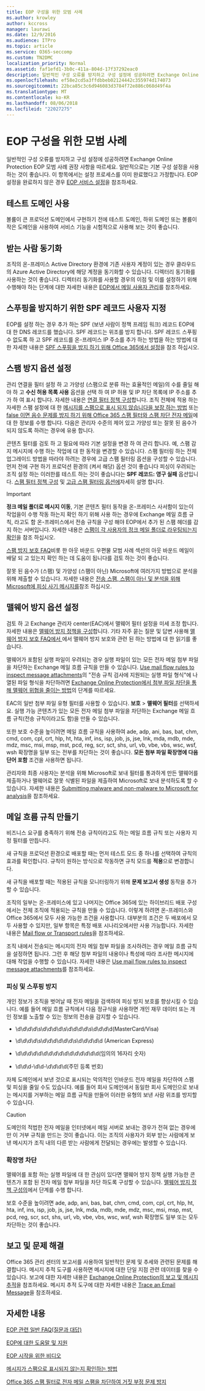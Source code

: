 ```yaml
---
title: EOP 구성을 위한 모범 사례
ms.author: krowley
author: kccross
manager: laurawi
ms.date: 12/9/2016
ms.audience: ITPro
ms.topic: article
ms.service: O365-seccomp
ms.custom: TN2DMC
localization_priority: Normal
ms.assetid: faf1efd1-3b0c-411a-804d-17f37292eac0
description: 일반적인 구성 오류를 방지하고 구성 설정에 성공하려면 Exchange Online Protection EOP 모범 사례 권장 사항을 따르세요.
ms.openlocfilehash: ef58e2cd5a3ffdbbeb02124442c355974d174073
ms.sourcegitcommit: 22bca85c3c6d946083d3784f72e886c068d49f4a
ms.translationtype: MT
ms.contentlocale: ko-KR
ms.lasthandoff: 08/06/2018
ms.locfileid: "22027275"
---
```

# <a name="best-practices-for-configuring-eop"></a>EOP 구성을 위한 모범 사례
  
일반적인 구성 오류를 방지하고 구성 설정에 성공하려면 Exchange Online Protection EOP 모범 사례 권장 사항을 따르세요. 일반적으로는 기본 구성 설정을 사용하는 것이 좋습니다. 이 항목에서는 설정 프로세스를 이미 완료했다고 가정합니다. EOP 설정을 완료하지 않은 경우 [EOP 서비스 설정](set-up-your-eop-service.md)을 참조하세요.
  
## <a name="use-a-test-domain"></a>테스트 도메인 사용

볼륨이 큰 프로덕션 도메인에서 구현하기 전에 테스트 도메인, 하위 도메인 또는 볼륨이 작은 도메인을 사용하여 서비스 기능을 시험적으로 사용해 보는 것이 좋습니다.
  
## <a name="synchronize-recipients"></a>받는 사람 동기화

조직의 온-프레미스 Active Directory 환경에 기존 사용자 계정이 있는 경우 클라우드의 Azure Active Directory에 해당 계정을 동기화할 수 있습니다. 디렉터리 동기화를 사용하는 것이 좋습니다. 디렉터리 동기화를 사용할 경우의 이점 및 이를 설정하기 위해 수행해야 하는 단계에 대한 자세한 내용은 [EOP에서 메일 사용자 관리](manage-mail-users-in-eop.md)를 참조하세요.
  
## <a name="spf-record-customization-to-help-prevent-spoofing"></a>스푸핑을 방지하기 위한 SPF 레코드 사용자 지정

EOP를 설정 하는 경우 추가 하는 SPF (보낸 사람이 정책 프레임 워크) 레코드 EOP에 대 한 DNS 레코드를 했습니다. SPF 레코드는 위조를 방지 합니다. SPF 레코드 스푸핑 수 없도록 하 고 SPF 레코드를 온-프레미스 IP 주소를 추가 하는 방법을 하는 방법에 대 한 자세한 내용은 [SPF 스푸핑을 방지 하기 위해 Office 365에서 설정](../set-up-spf-in-office-365-to-help-prevent-spoofing.md)을 참조 하십시오. 
  
## <a name="set-anti-spam-options"></a>스팸 방지 옵션 설정

관리 연결을 필터 설정 하 고 가양성 (스팸으로 분류 하는 효율적인 메일)의 수를 줄일 해야 하 고 **수신 허용 목록 사용** 옵션을 선택 하 여 IP 허용 및 IP 차단 목록에 IP 주소를 추가 하 여 표시 합니다. 자세한 내용은 [연결 필터 정책 구성](../configure-the-connection-filter-policy.md)합니다. 조직 전체에 적용 하는 자세한 스팸 설정에 대 한 [메시지를 스팸으로 표시 되지 않습니다을 보장 하는 방법](https://go.microsoft.com/fwlink/p/?LinkId=534224) 또는 [false 이면 음수 문제를 방지 하기 위해 Office 365 스팸 필터와 스팸 차단 전자 메일](https://go.microsoft.com/fwlink/p/?LinkId=534225)에 대 한 정보를 수행 합니다. 다음은 관리자 수준의 제어 있고 가양성 또는 잘못 된 음수가 되지 않도록 하려는 경우에 유용 합니다.
  
콘텐츠 필터를 검토 하 고 필요에 따라 기본 설정을 변경 하 여 관리 합니다. 예, 스팸 감지 메시지에 수행 하는 작업에 대 한 동작을 변경할 수 있습니다. 스팸 필터링 하는 전체 업그레이드 방법을 따라야 하려는 경우에 고급 스팸 필터링 옵션을 구성할 수 있습니다. 먼저 전에 구현 하기 프로덕션 환경의 (켜서 해당) 옵션 것이 좋습니다 피싱이 우려되는 조직 설정 하는 이러한를 테스트 하는 것이 좋습니다는 **SPF 레코드: 영구 실패** 옵션입니다. [스팸 필터 정책 구성](../configure-your-spam-filter-policies.md) 및 [고급 스팸 필터링 옵션에](../advanced-spam-filtering-asf-options.md)자세히 설명 합니다.
  
> [!IMPORTANT]
> **정크 메일 폴더로 메시지 이동**, 기본 콘텐츠 필터 동작을 온-프레미스 사서함이 있는이 작업을이 수행 작동 하는지 확인 하기 위해 사용 하는 경우에 Exchange 메일 흐름 규칙, 라고도 함 온-프레미스에서 전송 규칙을 구성 해야 EOP에서 추가 된 스팸 헤더를 감지 하는 서버입니다. 자세한 내용은 [스팸이 각 사용자의 정크 메일 폴더로 라우팅되는지 확인](../ensure-that-spam-is-routed-to-each-user-s-junk-email-folder.md)을 참조 하십시오. 
  
[스팸 방지 보호 FAQ](../anti-spam-protection-faq.md)비롯 한 아웃 바운드 우편물 모범 사례 섹션의 아웃 바운드 메일이 배달 되 고 있는지 확인 하는 데 도움이 됩니다를 검토 하는 것이 좋습니다.
  
잘못 된 음수가 (스팸) 및 가양성 (스팸이 아닌) Microsoft에 여러가지 방법으로 분석을 위해 제출할 수 있습니다. 자세한 내용은 [전송 스팸, 스팸이 아닌 및 분석을 위해 Microsoft에 피싱 사기 메시지를](../submit-spam-non-spam-and-phishing-scam-messages-to-microsoft-for-analysis.md)참조 하십시오.
  
## <a name="set-anti-malware-options"></a>맬웨어 방지 옵션 설정

검토 하 고 Exchange 관리자 center(EAC)에서 맬웨어 필터 설정을 미세 조정 합니다. 자세한 내용은 [맬웨어 방지 정책을 구성](../configure-anti-malware-policies.md)합니다. 기타 자주 묻는 질문 및 답변 사용해 [맬웨어 방지 보호 FAQ에서 ](../anti-malware-protection-faq-eop.md)에서 맬웨어 방지 보호와 관련 된 하는 방법에 대 한 읽기를 좋습니다.
  
맬웨어가 포함된 실행 파일이 우려되는 경우 실행 파일이 있는 모든 전자 메일 첨부 파일을 차단하는 Exchange 메일 흐름 규칙을 만들 수 있습니다. [Use mail flow rules to inspect message attachments](https://support.microsoft.com/kb/2959596)의 "전송 규칙 검사에 지원되는 실행 파일 형식"에 나열된 파일 형식을 차단하려면 [Exchange Online Protection에서 첨부 파일 차단을 통해 맬웨어 위협을 줄이는 방법](http://technet.microsoft.com/library/874d1c78-a8ec-4938-b388-d3208c2fa971.aspx)의 단계를 따르세요.
  
EAC의 일반 첨부 파일 유형 필터를 사용할 수 있습니다. **보호** \> **맬웨어 필터**를 선택하세요. 실행 가능 콘텐츠가 있는 모든 전자 메일 첨부 파일을 차단하는 Exchange 메일 흐름 규칙(전송 규칙이라고도 함)을 만들 수 있습니다. 
  
또한 보호 수준을 높이려면 메일 흐름 규칙을 사용하여 ade, adp, ani, bas, bat, chm, cmd, com, cpl, crt, hlp, ht, hta, inf, ins, isp, job, js, jse, lnk, mda, mdb, mde, mdz, msc, msi, msp, mst, pcd, reg, scr, sct, shs, url, vb, vbe, vbs, wsc, wsf, wsh 확장명을 일부 또는 전부를 차단하는 것이 좋습니다. **모든 첨부 파일 확장명에 다음 단어 포함** 조건을 사용하면 됩니다. 
  
관리자와 최종 사용자는 분석을 위해 Microsoft로 보내 필터를 통과하게 만든 맬웨어를 제출하거나 맬웨어로 잘못 식별된 파일을 제출하여 Microsoft로 보내 분석하도록 할 수 있습니다. 자세한 내용은 [Submitting malware and non-malware to Microsoft for analysis](../submitting-malware-and-non-malware-to-microsoft-for-analysis.md)을 참조하세요.
  
## <a name="create-mail-flow-rules"></a>메일 흐름 규칙 만들기

비즈니스 요구를 충족하기 위해 전송 규칙이라고도 하는 메일 흐름 규칙 또는 사용자 지정 필터를 만듭니다.
  
새 규칙을 프로덕션 환경으로 배포할 때는 먼저 테스트 모드 중 하나를 선택하여 규칙의 효과를 확인합니다. 규칙이 원하는 방식으로 작동하면 규칙 모드를 **적용**으로 변경합니다.
  
새 규칙을 배포할 때는 적용된 규칙을 모니터링하기 위해 **문제 보고서 생성** 동작을 추가할 수 있습니다. 
  
조직의 일부는 온-프레미스에 있고 나머지는 Office 365에 있는 하이브리드 배포 구성에서는 전체 조직에 적용되는 규칙을 만들 수 있습니다. 이렇게 하려면 온-프레미스와 Office 365에서 모두 사용 가능한 조건을 사용합니다. 대부분의 조건은 두 배포에서 모두 사용할 수 있지만, 일부 항목은 특정 배포 시나리오에서만 사용 가능합니다. 자세한 내용은 [Mail flow or Transport rules](http://technet.microsoft.com/library/743bd525-0ca2-426d-b76c-b4a052bc8886.aspx)을 참조하세요.
  
조직 내에서 전송되는 메시지의 전자 메일 첨부 파일을 조사하려는 경우 메일 흐름 규칙을 설정하면 됩니다. 그런 후 해당 첨부 파일의 내용이나 특성에 따라 조사한 메시지에 대해 작업을 수행할 수 있습니다. 자세한 내용은 [Use mail flow rules to inspect message attachments](http://technet.microsoft.com/library/874d1c78-a8ec-4938-b388-d3208c2fa971.aspx)를 참조하세요.
  
### <a name="phishing-and-spoofing-prevention"></a>피싱 및 스푸핑 방지

개인 정보가 조직을 벗어날 때 전자 메일을 검색하여 피싱 방지 보호를 향상시킬 수 있습니다. 예를 들어 메일 흐름 규칙에서 다음 정규식을 사용하면 개인 재무 데이터 또는 개인 정보를 노출할 수 있는 정보의 전송을 감지할 수 있습니다.
  
- \d\d\d\d\s\d\d\d\d\s\d\d\d\d\s\d\d\d\d(MasterCard/Visa)
    
- \d\d\d\d\s\d\d\d\d\d\d\s\d\d\d\d\d (American Express)
    
- \d\d\d\d\d\d\d\d\d\d\d\d\d\d\d\d(임의의 16자리 숫자)
    
- \d\d\d\-\d\d\-\d\d\d\d(주민 등록 번호)
    
자체 도메인에서 보낸 것으로 표시되는 악의적인 인바운드 전자 메일을 차단하여 스팸 및 피싱을 줄일 수도 있습니다. 예를 들어 회사 도메인에서 동일한 회사 도메인으로 보내는 메시지를 거부하는 메일 흐름 규칙을 만들어 이러한 유형의 보낸 사람 위조를 방지할 수 있습니다.
  
> [!CAUTION]
> 도메인의 적법한 전자 메일을 인터넷에서 메일 서버로 보내는 경우가 전혀 없는 경우에만 이 거부 규칙을 만드는 것이 좋습니다. 이는 조직의 사용자가 외부 받는 사람에게 보낸 메시지가 조직 내의 다른 받는 사람에게 전달되는 경우에는 발생할 수 있습니다. 
  
### <a name="extension-blocking"></a>확장명 차단

맬웨어를 포함 하는 실행 파일에 대 한 관심이 있다면 맬웨어 방지 정책 실행 가능한 콘텐츠가 포함 된 전자 메일 첨부 파일을 차단 하도록 구성할 수 있습니다. [맬웨어 방지 정책 구성의](../configure-anti-malware-policies.md)에서 단계를 수행 합니다.
  
보호 수준을 높이려면 ade, adp, ani, bas, bat, chm, cmd, com, cpl, crt, hlp, ht, hta, inf, ins, isp, job, js, jse, lnk, mda, mdb, mde, mdz, msc, msi, msp, mst, pcd, reg, scr, sct, shs, url, vb, vbe, vbs, wsc, wsf, wsh 확장명도 일부 또는 모두 차단하는 것이 좋습니다.
  
## <a name="reporting-and-troubleshooting"></a>보고 및 문제 해결

Office 365 관리 센터의 보고서를 사용하여 일반적인 문제 및 추세와 관련된 문제를 해결합니다. 메시지 추적 도구를 사용하면 메시지에 대한 단일 지점 관련 데이터를 찾을 수 있습니다. 보고에 대한 자세한 내용은 [Exchange Online Protection의 보고 및 메시지 추적](reporting-and-message-trace-in-exchange-online-protection.md)을 참조하세요. 메시지 추적 도구에 대한 자세한 내용은 [Trace an Email Message](http://technet.microsoft.com/library/0c83cde6-5b09-4106-8587-c200cdc59094.aspx)을 참조하세요.
  
## <a name="for-more-information"></a>자세한 내용

[EOP 관련 일반 FAQ(질문과 대답)](eop-general-faq.md)
  
[EOP에 대한 도움말 및 지원](help-and-support-for-eop.md)
  
[EOP 시작을 위한 비디오](videos-for-getting-started-with-eop.md)
  
[메시지가 스팸으로 표시되지 않는지 확인하는 방법](https://go.microsoft.com/fwlink/p/?LinkId=534224)
  
[Office 365 스팸 필터로 전자 메일 스팸을 차단하여 거짓 부정 문제 방지](https://go.microsoft.com/fwlink/p/?LinkId=534225)
  

